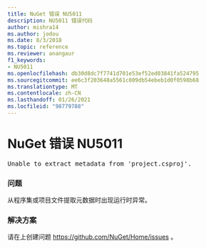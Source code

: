 ```yaml
---
title: NuGet 错误 NU5011
description: NU5011 错误代码
author: mishra14
ms.author: jodou
ms.date: 8/3/2018
ms.topic: reference
ms.reviewer: anangaur
f1_keywords:
- NU5011
ms.openlocfilehash: db30d8dc7f7741d701e53ef52ed03841fa524795
ms.sourcegitcommit: ee6c3f203648a5561c809db54ebeb1d0f0598b68
ms.translationtype: MT
ms.contentlocale: zh-CN
ms.lasthandoff: 01/26/2021
ms.locfileid: "98779788"
---
```

# <a name="nuget-error-nu5011"></a>NuGet 错误 NU5011
<pre>Unable to extract metadata from 'project.csproj'.</pre>

### <a name="issue"></a>问题

从程序集或项目文件提取元数据时出现运行时异常。


### <a name="solution"></a>解决方案

请在上创建问题 https://github.com/NuGet/Home/issues 。

